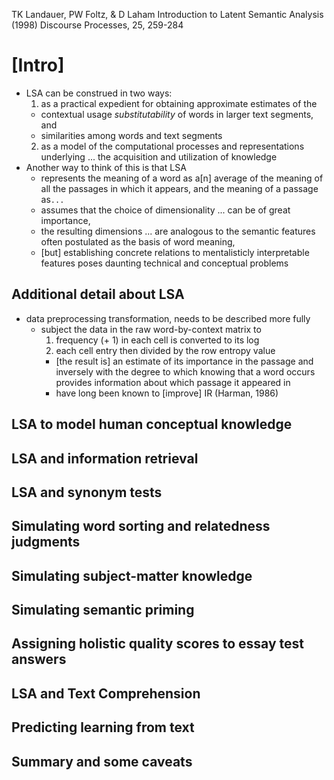 TK Landauer, PW Foltz, & D Laham
Introduction to Latent Semantic Analysis
(1998) Discourse Processes, 25, 259-284

# [Intro]

* LSA can be construed in two ways:
  1. as a practical expedient for obtaining approximate estimates of the
    * contextual usage _substitutability_ of words in larger text segments, and
    * similarities among words and text segments
  2. as a model of the computational processes and representations underlying
     ... the acquisition and utilization of knowledge
* Another way to think of this is that LSA
  * represents the meaning of a word as a[n] average of the meaning of all the
    passages in which it appears, and the meaning of a passage as`...`
  * assumes that the choice of dimensionality ... can be of great importance,
  * the resulting dimensions ... are analogous to the semantic features 
    often postulated as the basis of word meaning,
  * [but] establishing concrete relations to mentalisticly interpretable
    features poses daunting technical and conceptual problems

## Additional detail about LSA

* data preprocessing transformation, needs to be described more fully
  * subject the data in the raw word-by-context matrix to
    1. frequency (+ 1) in each cell is converted to its log
    2. each cell entry then divided by the row entropy value
      * [the result is] an estimate of its importance in the passage and
        inversely with the degree to which knowing that a word occurs provides
        information about which passage it appeared in
      * have long been known to [improve] IR (Harman, 1986)

## LSA to model human conceptual knowledge

## LSA and information retrieval

## LSA and synonym tests

## Simulating word sorting and relatedness judgments

## Simulating subject-matter knowledge

## Simulating semantic priming

## Assigning holistic quality scores to essay test answers

## LSA and Text Comprehension

## Predicting learning from text

## Summary and some caveats
